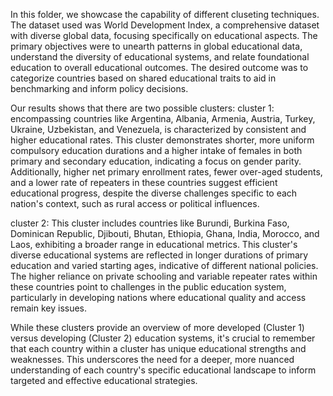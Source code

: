 In this folder, we showcase the capability of different cluseting techniques. 
The dataset used was World Development Index, a comprehensive dataset with diverse global data, focusing specifically on educational aspects.
The primary objectives were to unearth patterns in global educational data, understand the diversity of educational systems, and relate foundational education to overall educational outcomes.
The desired outcome was to categorize countries based on shared educational traits to aid in benchmarking and inform policy decisions.

Our results shows that there are two possible clusters:
cluster 1: encompassing countries like Argentina, Albania, Armenia, Austria, Turkey, Ukraine, Uzbekistan, and Venezuela, 
            is characterized by consistent and higher educational rates. This cluster demonstrates shorter, more uniform compulsory
            education durations and a higher intake of females in both primary and secondary education, indicating a focus on gender parity.
            Additionally, higher net primary enrollment rates, fewer over-aged students, and a lower rate of repeaters in these countries suggest efficient educational progress,
            despite the diverse challenges specific to each nation's context, such as rural access or political influences.

cluster 2: This cluster includes countries like Burundi, Burkina Faso, Dominican Republic, Djibouti, Bhutan, Ethiopia, Ghana, India,
            Morocco, and Laos, exhibiting a broader range in educational metrics. This cluster's diverse educational systems are reflected in longer durations of primary education and varied starting ages,
            indicative of different national policies. The higher reliance on private schooling and variable repeater rates within these countries point to challenges in the public education system,
            particularly in developing nations where educational quality and access remain key issues.
            
While these clusters provide an overview of more developed (Cluster 1) versus developing (Cluster 2) education systems, 
it's crucial to remember that each country within a cluster has unique educational strengths and weaknesses. 
This underscores the need for a deeper, more nuanced understanding of each country's specific educational landscape to inform targeted and effective educational strategies.
